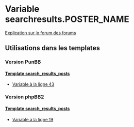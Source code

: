 # Variable searchresults.POSTER_NAME
[Explication sur le forum des forums](http://forum.forumactif.com/t294113-listing-des-variables#searchresults.POSTER_NAME)
## Utilisations dans les templates
### Version PunBB
#### [Template search_results_posts](punbb/search_results_posts.md)
* [Variable à la ligne 43](../punbb/search_results_posts.tpl#L43)
### Version phpBB2
#### [Template search_results_posts](subsilver/search_results_posts.md)
* [Variable à la ligne 19](../subsilver/search_results_posts.tpl#L19)